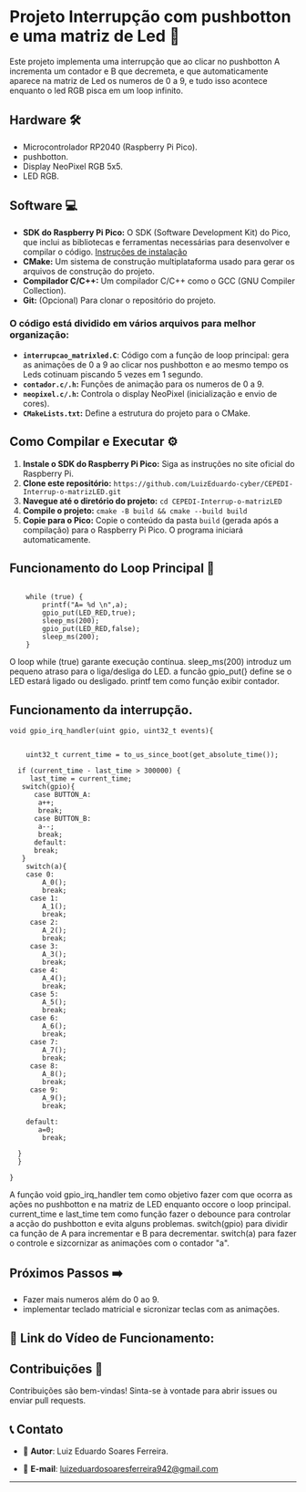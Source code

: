 # Projeto Interrupção com pushbotton e uma matriz de Led 🚀

Este projeto implementa uma interrupção que ao clicar no pushbotton A incrementa um contador e B que decremeta, e que automaticamente aparece na matriz de Led os numeros de 0 a 9, e tudo isso acontece enquanto o led RGB pisca em um loop infinito.

## Hardware 🛠️

- Microcontrolador RP2040 (Raspberry Pi Pico).
- pushbotton.
- Display NeoPixel RGB 5x5.
- LED RGB.

## Software 💻

* **SDK do Raspberry Pi Pico:** O SDK (Software Development Kit) do Pico, que inclui as bibliotecas e ferramentas necessárias para desenvolver e compilar o código. [Instruções de instalação](https://www.raspberrypi.com/documentation/pico/getting-started/)
* **CMake:** Um sistema de construção multiplataforma usado para gerar os arquivos de construção do projeto.
* **Compilador C/C++:**  Um compilador C/C++ como o GCC (GNU Compiler Collection).
* **Git:** (Opcional) Para clonar o repositório do projeto.


### O código está dividido em vários arquivos para melhor organização:

- **`interrupcao_matrixled.C`**: Código com a função de loop principal: gera as animações de 0 a 9 ao clicar nos pushbotton e ao mesmo tempo os Leds cotinuam piscando 5 vezes em 1 segundo.
- **`contador.c/.h`:** Funções de animação para os numeros de 0 a 9.
- **`neopixel.c/.h`:** Controla o display NeoPixel (inicialização e envio de cores).
- **`CMakeLists.txt`:** Define a estrutura do projeto para o CMake.



## Como Compilar e Executar ⚙️

1. **Instale o SDK do Raspberry Pi Pico:** Siga as instruções no site oficial do Raspberry Pi.
2. **Clone este repositório:** `https://github.com/LuizEduardo-cyber/CEPEDI-Interrup-o-matrizLED.git`
3. **Navegue até o diretório do projeto:** `cd CEPEDI-Interrup-o-matrizLED`
4. **Compile o projeto:** `cmake -B build && cmake --build build`
5. **Copie para o Pico:** Copie o conteúdo da pasta `build` (gerada após a compilação) para o Raspberry Pi Pico. O programa iniciará automaticamente.


## Funcionamento do Loop Principal 🔄 
```

    while (true) {
        printf("A= %d \n",a);
        gpio_put(LED_RED,true);
        sleep_ms(200);
        gpio_put(LED_RED,false);
        sleep_ms(200);
    }
  ```
O loop while (true) garante execução contínua. sleep_ms(200) introduz um pequeno atraso para o liga/desliga do LED. a funcão gpio_put(} define se o LED estará ligado ou desligado. printf tem como função exibir contador.

## Funcionamento da interrupção.
```
void gpio_irq_handler(uint gpio, uint32_t events){
   

    uint32_t current_time = to_us_since_boot(get_absolute_time());
  
  if (current_time - last_time > 300000) {
     last_time = current_time;
   switch(gpio){
      case BUTTON_A:
       a++;
       break;
      case BUTTON_B:
       a--;
       break;
      default:
      break;
   }
    switch(a){
    case 0:
        A_0();
        break;
     case 1:
        A_1();
        break;
     case 2:
        A_2();
        break;
     case 3:
        A_3();
        break;
     case 4:
        A_4();
        break;
     case 5:
        A_5();
        break;
     case 6:
        A_6();
        break;
     case 7:
        A_7();
        break;
     case 8:
        A_8();
        break;
     case 9:
        A_9();
        break;
   
    default:
       a=0;
        break;
     
  }
  }
  
}

  ```
A função void gpio_irq_handler tem como objetivo fazer com que ocorra as ações no pushbotton e na matriz de LED enquanto occore o loop principal. current_time e last_time tem como função fazer o debounce para controlar a acção do pushbotton e evita alguns problemas. switch(gpio) para dividir ca função de A para incrementar e B para decrementar. switch(a) para fazer o controle e sizcornizar as animações com o contador "a".

## Próximos Passos ➡️

- Fazer mais numeros além do 0 ao 9.
- implementar teclado matricial e sicronizar teclas com as animações.
  
 ## 🔗 Link do Vídeo de Funcionamento:
 

 ## Contribuições 🤝

Contribuições são bem-vindas! Sinta-se à vontade para abrir issues ou enviar pull requests.

## 📞 Contato

- 👤 **Autor**: Luiz Eduardo Soares Ferreira.
 
- 📧 **E-mail**: luizeduardosoaresferreira942@gmail.com 

--- 

